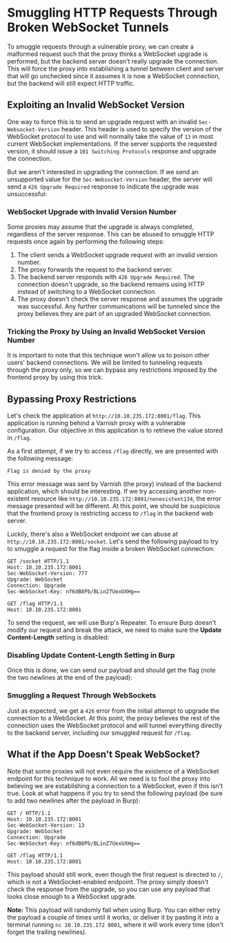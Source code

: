 # Smuggling HTTP Requests Through Broken WebSocket Tunnels

To smuggle requests through a vulnerable proxy, we can create a malformed request such that the proxy thinks a WebSocket upgrade is performed, but the backend server doesn't really upgrade the connection. This will force the proxy into establishing a tunnel between client and server that will go unchecked since it assumes it is now a WebSocket connection, but the backend will still expect HTTP traffic.

## Exploiting an Invalid WebSocket Version

One way to force this is to send an upgrade request with an invalid `Sec-Websocket-Version` header. This header is used to specify the version of the WebSocket protocol to use and will normally take the value of `13` in most current WebSocket implementations. If the server supports the requested version, it should issue a `101 Switching Protocols` response and upgrade the connection.

But we aren't interested in upgrading the connection. If we send an unsupported value for the `Sec-Websocket-Version` header, the server will send a `426 Upgrade Required` response to indicate the upgrade was unsuccessful:

### WebSocket Upgrade with Invalid Version Number

Some proxies may assume that the upgrade is always completed, regardless of the server response. This can be abused to smuggle HTTP requests once again by performing the following steps:

1. The client sends a WebSocket upgrade request with an invalid version number.
2. The proxy forwards the request to the backend server.
3. The backend server responds with `426 Upgrade Required`. The connection doesn't upgrade, so the backend remains using HTTP instead of switching to a WebSocket connection.
4. The proxy doesn't check the server response and assumes the upgrade was successful. Any further communications will be tunneled since the proxy believes they are part of an upgraded WebSocket connection.

### Tricking the Proxy by Using an Invalid WebSocket Version Number

It is important to note that this technique won't allow us to poison other users' backend connections. We will be limited to tunneling requests through the proxy only, so we can bypass any restrictions imposed by the frontend proxy by using this trick.

## Bypassing Proxy Restrictions

Let's check the application at `http://10.10.235.172:8001/flag`. This application is running behind a Varnish proxy with a vulnerable configuration. Our objective in this application is to retrieve the value stored in `/flag`.

As a first attempt, if we try to access `/flag` directly, we are presented with the following message:

```
Flag is denied by the proxy
```

This error message was sent by Varnish (the proxy) instead of the backend application, which should be interesting. If we try accessing another non-existent resource like `http://10.10.235.172:8001/nonexistent134`, the error message presented will be different. At this point, we should be suspicious that the frontend proxy is restricting access to `/flag` in the backend web server.

Luckily, there's also a WebSocket endpoint we can abuse at `http://10.10.235.172:8001/socket`. Let's send the following payload to try to smuggle a request for the flag inside a broken WebSocket connection:

```
GET /socket HTTP/1.1
Host: 10.10.235.172:8001
Sec-WebSocket-Version: 777
Upgrade: WebSocket
Connection: Upgrade
Sec-WebSocket-Key: nf6dB8Pb/BLinZ7UexUXHg==

GET /flag HTTP/1.1
Host: 10.10.235.172:8001
```

To send the request, we will use Burp's Repeater. To ensure Burp doesn't modify our request and break the attack, we need to make sure the **Update Content-Length** setting is disabled:

### Disabling Update Content-Length Setting in Burp

Once this is done, we can send our payload and should get the flag (note the two newlines at the end of the payload):

### Smuggling a Request Through WebSockets

Just as expected, we get a `426` error from the initial attempt to upgrade the connection to a WebSocket. At this point, the proxy believes the rest of the connection uses the WebSocket protocol and will tunnel everything directly to the backend server, including our smuggled request for `/flag`.

## What if the App Doesn't Speak WebSocket?

Note that some proxies will not even require the existence of a WebSocket endpoint for this technique to work. All we need is to fool the proxy into believing we are establishing a connection to a WebSocket, even if this isn't true. Look at what happens if you try to send the following payload (be sure to add two newlines after the payload in Burp):

```
GET / HTTP/1.1
Host: 10.10.235.172:8001
Sec-WebSocket-Version: 13
Upgrade: WebSocket
Connection: Upgrade
Sec-WebSocket-Key: nf6dB8Pb/BLinZ7UexUXHg==

GET /flag HTTP/1.1
Host: 10.10.235.172:8001
```

This payload should still work, even though the first request is directed to `/`, which is not a WebSocket-enabled endpoint. The proxy simply doesn't check the response from the upgrade, so you can use any payload that looks close enough to a WebSocket upgrade.

**Note:** This payload will randomly fail when using Burp. You can either retry the payload a couple of times until it works, or deliver it by pasting it into a terminal running `nc 10.10.235.172 8001`, where it will work every time (don't forget the trailing newlines).